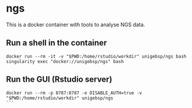 # ngs

This is a docker container with tools to analyse NGS data.

## Run a shell in the container
```
docker run --rm -it -v "$PWD:/home/rstudio/workdir" unigebsp/ngs bash
singularity exec "docker://unigebsp/ngs" bash
```

## Run the GUI (Rstudio server)
````
docker run --rm -p 8787:8787 -e DISABLE_AUTH=true -v "$PWD:/home/rstudio/workdir" unigebsp/ngs
```
